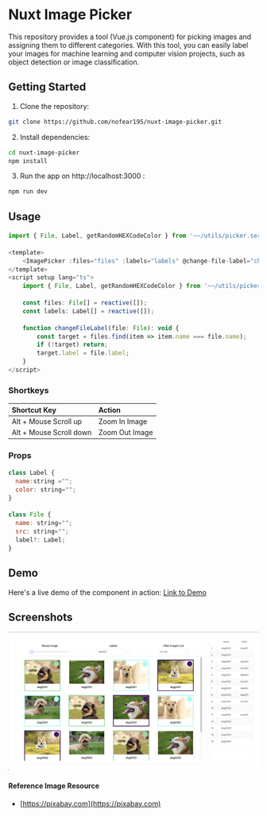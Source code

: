 # Nuxt Image Picker

This repository provides a tool (Vue.js component) for picking images and assigning them to different categories. With this tool, you can easily label your images for machine learning and computer vision projects, such as object detection or image classification.

## Getting Started

1. Clone the repository:

```bash
git clone https://github.com/nofear195/nuxt-image-picker.git
```

2. Install dependencies:

```bash
cd nuxt-image-picker
npm install
```

3. Run the app on http://localhost:3000 :

```bash
npm run dev
```

## Usage

```javascript
import { File, Label, getRandomHEXCodeColor } from '~~/utils/picker.services';

<template>
    <ImagePicker :files="files" :labels="labels" @change-file-label="changeFileLabel" />
</template>
<script setup lang="ts">
    import { File, Label, getRandomHEXCodeColor } from '~~/utils/picker.services';

    const files: File[] = reactive([]);
    const labels: Label[] = reactive([]);

    function changeFileLabel(file: File): void {
        const target = files.find(item => item.name === file.name);
        if (!target) return;
        target.label = file.label;
    }
</script>
```

### Shortkeys

|Shortcut Key| Action|
|:-----------|:------|
|   Alt + Mouse Scroll up    |  Zoom In Image  |
|   Alt + Mouse Scroll down    |  Zoom Out Image  |

### Props

```js
class Label {
  name:string ="";
  color: string="";
}

class File {
  name: string="";
  src: string="";
  label?: Label;
}
```

## Demo

Here's a live demo of the component in action: [Link to Demo](https://nofear195.github.io/nuxt-image-picker/)


## Screenshots

![This is a screenshot](/screenshot.png)

#### Reference Image Resource

- [https://pixabay.com](https://pixabay.com)
